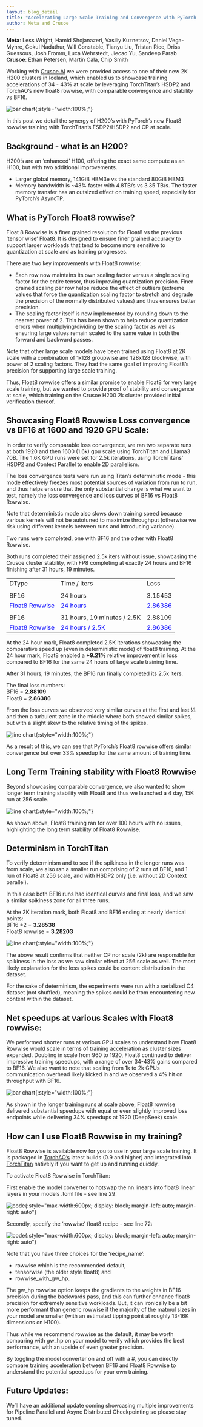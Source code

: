 ```yaml
---
layout: blog_detail
title: "Accelerating Large Scale Training and Convergence with PyTorch Float8 Rowwise on Crusoe 2K H200s"
author: Meta and Crusoe
---
```


**Meta**: Less Wright, Hamid Shojanazeri, Vasiliy Kuznetsov, Daniel Vega-Myhre, Gokul Nadathur, Will Constable, Tianyu Liu, Tristan Rice, Driss Guessous, Josh Fromm, Luca Wehrstedt, Jiecao Yu, Sandeep Parab
**Crusoe**: Ethan Petersen, Martin Cala, Chip Smith

Working with [Crusoe.AI](http://Crusoe.AI) we were provided access to one of their new 2K H200 clusters in Iceland, which enabled us to showcase training accelerations of 34 - 43% at scale by leveraging TorchTitan’s HSDP2 and TorchAO’s new float8 rowwise, with comparable convergence and stability vs BF16.


![bar chart](/assets/images/accelerating-training-float8-rowwise-crusoe/fg1.png){:style="width:100%;"}


In this post we detail the synergy of H200’s with PyTorch’s new Float8 rowwise training with TorchTitan’s FSDP2/HSDP2 and CP at scale. 

## Background - what is an H200?  

H200’s are an ‘enhanced’ H100, offering the exact same compute as an H100, but with two additional improvements.  

* Larger global memory, 141GiB HBM3e vs the standard 80GiB HBM3
* Memory bandwidth is ~43% faster with 4.8TB/s vs 3.35 TB/s.  The faster memory transfer has an outsized effect on training speed, especially for PyTorch’s AsyncTP. 

## What is PyTorch Float8 rowwise?

Float 8 Rowwise is a finer grained resolution for Float8 vs the previous ‘tensor wise’ Float8.  It is designed to ensure finer grained accuracy to support larger workloads that tend to become more sensitive to quantization at scale and as training progresses. 

There are two key improvements with Float8 rowwise:

* Each row now maintains its own scaling factor versus a single scaling factor for the entire tensor, thus improving quantization precision.  Finer grained scaling per row helps reduce the effect of outliers (extreme values that force the quantization scaling factor to stretch and degrade the precision of the normally distributed values) and thus ensures better precision.
* The scaling factor itself is now implemented by rounding down to the nearest power of 2. This has been shown to help reduce quantization errors when multiplying/dividing by the scaling factor as well as ensuring large values remain scaled to the same value in both the forward and backward passes.      

Note that other large scale models have been trained using Float8 at 2K scale with a combination of 1x128 groupwise and 128x128 blockwise, with power of 2 scaling factors.  They had the same goal of improving Float8’s precision for supporting large scale training.  

Thus, Float8 rowwise offers a similar promise to enable Float8 for very large scale training, but we wanted to provide proof of stability and convergence at scale, which training on the Crusoe H200 2k cluster provided initial verification thereof.

## Showcasing Float8 Rowwise Loss convergence vs BF16 at 1600 and 1920 GPU Scale:

In order to verify comparable loss convergence, we ran two separate runs at both 1920 and then 1600 (1.6k) gpu scale using TorchTitan and Lllama3 70B.  The 1.6K GPU runs were set for 2.5k iterations, using TorchTitans’ HSDP2 and Context Parallel to enable 2D parallelism.  

The loss convergence tests were run using Titan’s deterministic mode - this mode effectively freezes most potential sources of variation from run to run, and thus helps ensure that the only substantial change is what we want to test, namely the loss convergence and loss curves of BF16 vs Float8 Rowwise. 

Note that deterministic mode also slows down training speed because various kernels will not be autotuned to maximize throughput (otherwise we risk using different kernels between runs and introducing variance). 

Two runs were completed, one with BF16 and the other with Float8 Rowwise. 

Both runs completed their assigned 2.5k iters without issue, showcasing the Crusoe cluster stability, with FP8 completing at exactly 24 hours and BF16 finishing after 31 hours, 19 minutes.


<table class="table table-bordered">
  <tr>
   <td>DType
   </td>
   <td>Time / Iters
   </td>
   <td>Loss
   </td>
  </tr>
  <tr>
   <td>
   </td>
   <td>
   </td>
   <td>
   </td>
  </tr>
  <tr>
   <td>BF16
   </td>
   <td>24 hours
   </td>
   <td>3.15453
   </td>
  </tr>
  <tr>
   <td style="color: blue;">Float8 Rowwise
   </td>
   <td style="color: blue;">24 hours
   </td>
   <td style="color: blue;">2.86386
   </td>
  </tr>
  <tr>
   <td>
   </td>
   <td>
   </td>
   <td>
   </td>
  </tr>
  <tr>
   <td>BF16
   </td>
   <td>31 hours, 19 minutes / 2.5K
   </td>
   <td>2.88109
   </td>
  </tr>
  <tr>
   <td style="color: blue;">Float8 Rowwise
   </td>
   <td style="color: blue;">24 hours / 2.5K
   </td>
   <td style="color: blue;">2.86386
   </td>
  </tr>
</table>


At the 24 hour mark, Float8 completed 2.5K iterations showcasing the comparative speed up (even in deterministic mode) of float8 training.  At the 24 hour mark, Float8 enabled a **+9.21%** relative improvement in loss compared to BF16 for the same 24 hours of large scale training time. 


After 31 hours, 19 minutes, the BF16 run finally completed its 2.5k iters. 


The final loss numbers:  
BF16 = **2.88109**	
Float8 = **2.86386**

From the loss curves we observed very similar curves at the first and last ⅓ and then a turbulent zone in the middle where both showed similar spikes, but with a slight skew to the relative timing of the spikes. 


![line chart](/assets/images/accelerating-training-float8-rowwise-crusoe/fg2.png){:style="width:100%;"}


As a result of this, we can see that PyTorch’s Float8 rowwise offers similar convergence but over 33% speedup for the same amount of training time.

## Long Term Training stability with Float8 Rowwise

Beyond showcasing comparable convergence, we also wanted to show longer term training stability with Float8 and thus we launched a 4 day, 15K run at 256 scale.  

![line chart](/assets/images/accelerating-training-float8-rowwise-crusoe/fg3.png){:style="width:100%;"}


As shown above, Float8 training ran for over 100 hours with no issues, highlighting the long term stability of Float8 Rowwise. 

## Determinism in TorchTitan

To verify determinism and to see if the spikiness in the longer runs was from scale, we also ran a smaller run comprising of 2 runs of BF16, and 1 run of Float8 at 256 scale, and with HSDP2 only (i.e. without 2D Context parallel).

In this case both BF16 runs had identical curves and final loss, and we saw a similar spikiness zone for all three runs.

At the 2K iteration mark, both Float8 and BF16 ending at nearly identical points:  
BF16 *2 = **3.28538**  
Float8 rowwise = **3.28203**

![line chart](/assets/images/accelerating-training-float8-rowwise-crusoe/fg4.png){:style="width:100%;"}


The above result confirms that neither CP nor scale (2k) are responsible for spikiness in the loss as we saw similar effect at 256 scale as well. The most likely explanation for the loss spikes could be content distribution in the dataset.

For the sake of determinism, the experiments were run with a serialized C4 dataset (not shuffled), meaning the spikes could be from encountering new content within the dataset.

## Net speedups at various Scales with Float8 rowwise:

We performed shorter runs at various GPU scales to understand how Float8 Rowwise would scale in terms of training acceleration as cluster sizes expanded.  Doubling in scale from 960 to 1920, Float8 continued to deliver impressive training speedups, with a range of over 34-43% gains compared to BF16. We also want to note that scaling from 1k to 2k GPUs communication overhead likely kicked in and we observed a 4% hit on throughput with BF16. 

![bar chart](/assets/images/accelerating-training-float8-rowwise-crusoe/fg5.png){:style="width:100%;"}


As shown in the longer training runs at scale above, Float8 rowwise delivered substantial speedups with equal or even slightly improved loss endpoints while delivering 34% speedups at 1920 (DeepSeek) scale. 

## How can I use Float8 Rowwise in my training? 

Float8 Rowwise is available now for you to use in your large scale training.  It is packaged in [TorchAO’s](https://github.com/pytorch/ao) latest builds (0.9 and higher) and integrated into [TorchTitan](https://github.com/pytorch/torchtitan) natively if you want to get up and running quickly.

To activate Float8 Rowwise in TorchTitan:

First enable the model converter to hotswap the nn.linears into float8 linear layers in your models .toml file - see line 29:


![code](/assets/images/accelerating-training-float8-rowwise-crusoe/fg6.png){:style="max-width:600px; display: block; margin-left: auto; margin-right: auto"}

Secondly, specify the ‘rowwise’ float8 recipe - see line 72:


![code](/assets/images/accelerating-training-float8-rowwise-crusoe/fg7.png){:style="max-width:600px; display: block; margin-left: auto; margin-right: auto"}


Note that you have three choices for the ‘recipe_name’:

* rowwise which is the recommended default,
* tensorwise (the older style float8) and
*  rowwise_with_gw_hp.  

The gw_hp rowwise option keeps the gradients to the weights in BF16 precision during the backwards pass, and this can further enhance float8 precision for extremely sensitive workloads.  But, it can ironically be a bit more performant than generic rowwise if the majority of the matmul sizes in your model are smaller (with an estimated tipping point at roughly 13-16K dimensions on H100).

Thus while we recommend rowwise as the default, it may be worth comparing with gw_hp on your model to verify which provides the best performance, with an upside of even greater precision.  

By toggling the model converter on and off with a #, you can directly compare training acceleration between BF16 and Float8 Rowwise to understand the potential speedups for your own training.

## Future Updates:

We’ll have an additional update coming showcasing multiple improvements for Pipeline Parallel and Async Distributed Checkpointing so please stay tuned.  